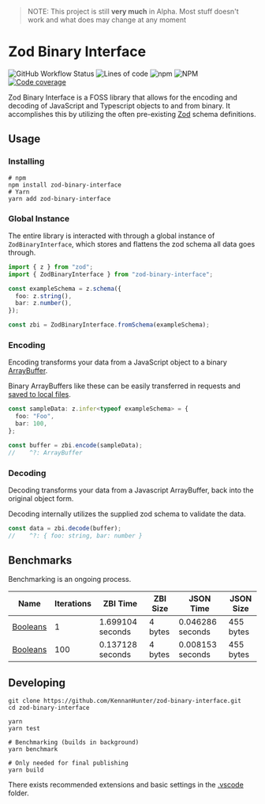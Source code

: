 > NOTE: This project is still **very much** in Alpha. Most stuff
> doesn't work and what does may change at any moment

# Zod Binary Interface

![GitHub Workflow Status](https://img.shields.io/github/actions/workflow/status/kennanhunter/zod-binary-interface/publish.yml?style=for-the-badge)
![Lines of code](https://img.shields.io/tokei/lines/github/kennanhunter/zod-binary-interface?style=for-the-badge)
![npm](https://img.shields.io/npm/dt/zod-binary-interface?style=for-the-badge)
![NPM](https://img.shields.io/npm/l/zod-binary-interface?style=for-the-badge)
[![Code coverage](https://img.shields.io/codecov/c/github/kennanhunter/zod-binary-interface?style=for-the-badge)](https://app.codecov.io/gh/KennanHunter/zod-binary-interface)

Zod Binary Interface is a FOSS library that allows for the
encoding and decoding of JavaScript and Typescript objects to
and from binary. It accomplishes this by utilizing the often
pre-existing [Zod](https://github.com/colinhacks/zod) schema
definitions.

## Usage

### Installing

```shell
# npm
npm install zod-binary-interface
# Yarn
yarn add zod-binary-interface
```

### Global Instance

The entire library is interacted with through a global instance of `ZodBinaryInterface`,
which stores and flattens the zod schema all data goes through.

```typescript
import { z } from "zod";
import { ZodBinaryInterface } from "zod-binary-interface";

const exampleSchema = z.schema({
  foo: z.string(),
  bar: z.number(),
});

const zbi = ZodBinaryInterface.fromSchema(exampleSchema);
```

### Encoding

Encoding transforms your data from a JavaScript object to a binary
[ArrayBuffer](https://developer.mozilla.org/en-US/docs/Web/JavaScript/Reference/Global_Objects/ArrayBuffer).

Binary ArrayBuffers like these can be easily transferred in requests and
[saved to local files](./docs/recipies.md#download-to-file).

```typescript
const sampleData: z.infer<typeof exampleSchema> = {
  foo: "Foo",
  bar: 100,
};

const buffer = zbi.encode(sampleData);
//    ^?: ArrayBuffer
```

### Decoding

Decoding transforms your data from a Javascript ArrayBuffer, back into the original object form.

Decoding internally utilizes the supplied zod schema to validate the data.

```typescript
const data = zbi.decode(buffer);
//    ^?: { foo: string, bar: number }
```

## Benchmarks

Benchmarking is an ongoing process.

| Name                                   | Iterations | ZBI Time         | ZBI Size | JSON Time        | JSON Size |
| -------------------------------------- | ---------- | ---------------- | -------- | ---------------- | --------- |
| [Booleans](benchmark/data/booleans.ts) | 1          | 1.699104 seconds | 4 bytes  | 0.046286 seconds | 455 bytes |
| [Booleans](benchmark/data/booleans.ts) | 100        | 0.137128 seconds | 4 bytes  | 0.008153 seconds | 455 bytes |

## Developing

```shell
git clone https://github.com/KennanHunter/zod-binary-interface.git
cd zod-binary-interface

yarn
yarn test

# Benchmarking (builds in background)
yarn benchmark

# Only needed for final publishing
yarn build
```

There exists recommended extensions and basic settings in the [.vscode](./.vscode) folder.
